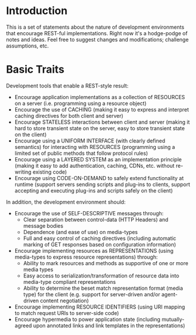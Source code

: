 # Introduction #
This is a set of statements about the nature of development environments that encourage REST-ful implementations. Right now it's a hodge-podge of notes and ideas. Feel free to suggest changes and modifications; challenge assumptions, etc.

# Basic Traits #
Development tools that enable a REST-style result:
  * Encourage application implementations as a collection of RESOURCES on a server (i.e. programming using a resource object)
  * Encourage the use of CACHING (making it easy to express and interpret caching directives for both client and server)
  * Encourage STATELESS interactions between client and server (making it hard to store transient state on the server, easy to store transient state on the client)
  * Encourage using a UNIFORM INTERFACE (with clearly defined semantics) for interacting with RESOURCES (programming using a limited set of public methods that follow protocol rules)
  * Encourage using a LAYERED SYSTEM as an implementation principle (making it easy to add authentication, caching, CDNs, etc. without re-writing existing code)
  * Encourage using CODE-ON-DEMAND to safely extend functionality at runtime (support servers sending scripts and plug-ins to clients, support accepting and executing plug-ins and scripts safely on the client)

In addition, the development environment should:
  * Encourage the use of SELF-DESCRIPTIVE messages through:
    * Clear separation between control-data (HTTP Headers) and message bodies
    * Dependence (and ease of use) on media-types
    * Full and easy control of caching directives (including automatic marking of GET responses based on configuration information)
  * Encourage implementing resources as REPRESENTATIONS (using media-types to express resource representations) through:
    * Ability to mark resources and methods as supportive of one or more media types
    * Easy access to serialization/transformation of resource data into media-type compliant representations
    * Ability to determine the beset match representation format (media type) for the client (e.g. support for server-driven and/or agent-driven content negotiation)
  * Encourage implementing RESOURCE IDENTIFIERS (using URI mapping to match request URIs to server-side code)
  * Encourage hypermedia to power application state (including mutually-agreed upon annotated links and link templates in the representations)